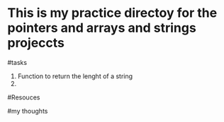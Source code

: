 # This is my practice directoy for the pointers and arrays and strings projeccts

#tasks
1) Function to return the lenght of a string
2)



#Resouces





#my thoughts



